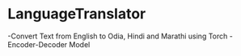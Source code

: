 # LanguageTranslator
-Convert Text from English to Odia, Hindi and Marathi using Torch
-Encoder-Decoder Model 
